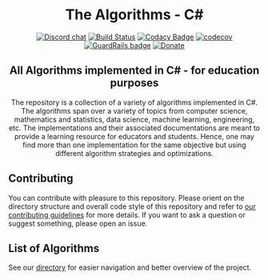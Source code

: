 <div align = "center">

# The Algorithms - C#

[![Discord chat](https://img.shields.io/discord/808045925556682782.svg?logo=discord&colorB=7289DA)](https://discord.gg/c7MnfGFGa6)
[![Build Status](https://app.travis-ci.com/TheAlgorithms/C-Sharp.svg?branch=master)](https://app.travis-ci.com/TheAlgorithms/C-Sharp)
[![Codacy Badge](https://app.codacy.com/project/badge/Grade/58895a2795bd48a8b3b7eb6ebe22d576)](https://www.codacy.com/gh/TheAlgorithms/C-Sharp/dashboard?utm_source=github.com&amp;utm_medium=referral&amp;utm_content=TheAlgorithms/C-Sharp&amp;utm_campaign=Badge_Grade)
[![codecov](https://codecov.io/gh/TheAlgorithms/C-Sharp/branch/master/graph/badge.svg)](https://codecov.io/gh/TheAlgorithms/C-Sharp)
[![GuardRails badge](https://badges.guardrails.io/TheAlgorithms/C-Sharp.svg?token=84805208ba243f0931a74c5148883f894cbe9fd97fe54d64d6d0a89852067548)](https://dashboard.guardrails.io/default/gh/TheAlgorithms/C-Sharp)
[![Donate](https://liberapay.com/assets/widgets/donate.svg)](https://liberapay.com/TheAlgorithms/donate)

## All Algorithms implemented in C# - for education purposes

The repository is a collection of a variety of algorithms implemented in C#. The algorithms span over a variety of topics
from computer science, mathematics and statistics, data science, machine learning, engineering, etc. The implementations
and their associated documentations are meant to provide a learning resource for educators and students. Hence, one may
find more than one implementation for the same objective but using different algorithm strategies and optimizations.

</div>

## Contributing

You can contribute with pleasure to this repository.
Please orient on the directory structure and overall code style of this repository
and refer to [our contributing guidelines](./CONTRIBUTING.md) for more details.
If you want to ask a question or suggest something, please open an issue.

## List of Algorithms
See our [directory](./DIRECTORY.md) for easier navigation and better overview of the project.
